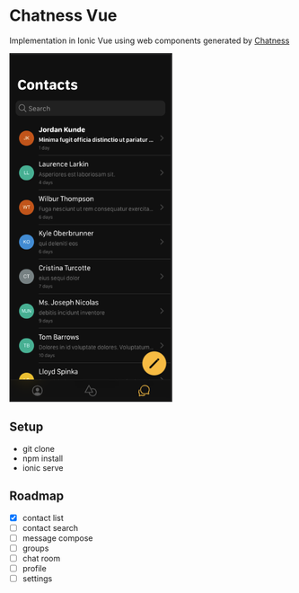 # Chatness Vue

Implementation in Ionic Vue using web components generated by [Chatness](https://chatness.app)

![contacts](contacts.png)

## Setup

- git clone
- npm install
- ionic serve

## Roadmap

- [x] contact list
- [ ] contact search
- [ ] message compose
- [ ] groups
- [ ] chat room
- [ ] profile
- [ ] settings
